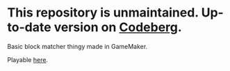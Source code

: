 # This repository is unmaintained. Up-to-date version on [Codeberg](https://codeberg.org/andOlga/block-matcher).

Basic block matcher thingy made in GameMaker.

Playable [here](https://gx.games/games/yldsm0/block-matcher-thingy/).
